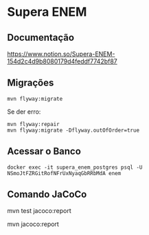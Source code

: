 # Supera ENEM

## Documentação
https://www.notion.so/Supera-ENEM-154d2c4d9b8080179d4feddf7742bf87

## Migrações
```ssh 
mvn flyway:migrate
```

Se der erro:

```ssh 
mvn flyway:repair
mvn flyway:migrate -Dflyway.outOfOrder=true
```

## Acessar o Banco
```ssh
docker exec -it supera_enem_postgres psql -U NSmoJtFZRGitRofNFrUxNyaqGbRRbMdA enem
```

## Comando JaCoCo
mvn test jacoco:report

mvn jacoco:report


